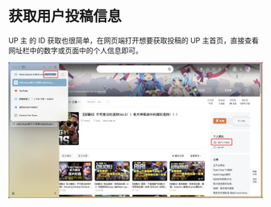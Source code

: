 # 获取用户投稿信息

UP 主 的 ID 获取也很简单，在网页端打开想要获取投稿的 UP 主首页，直接查看网址栏中的数字或页面中的个人信息即可。

![image](./assets/submission.webp)